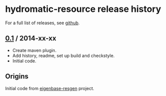 # hydromatic-resource release history

For a full list of releases, see <a href="https://github.com/julianhyde/hydromatic-resource/releases">github</a>.

## <a href="https://github.com/julianhyde/hydromatic-resource/releases/tag/hydromatic-resource-0.1">0.1</a> / 2014-xx-xx

* Create maven plugin.
* Add history, readme, set up build and checkstyle.
* Initial code.

## Origins

Initial code from
<a href="https://github.com/julianhyde/eigenbase-resgen">eigenbase-resgen</a>
project.